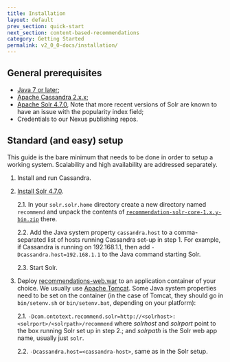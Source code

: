 ```yaml
---
title: Installation
layout: default
prev_section: quick-start
next_section: content-based-recommendations
category: Getting Started
permalink: v2_0_0-docs/installation/
---
```


## General prerequisites

* [Java 7 or later](http://www.oracle.com/technetwork/java/javase/downloads/index.html);
* [Apache Cassandra 2.x.x](http://cassandra.apache.org/);
* [Apache Solr 4.7.0](http://lucene.apache.org/solr/), Note that more recent versions of Solr are known to have an issue with the popularity index field;
* Credentials to our Nexus publishing repos.

## Standard (and easy) setup

This guide is the bare minimum that needs to be done in order to setup a working system. Scalability and high availability are addressed separately.

1. Install and run Cassandra.
2. [Install Solr 4.7.0](https://cwiki.apache.org/confluence/display/solr/Installing+Solr).

	2.1. In your `solr.solr.home` directory create a new directory named `recommend` and unpack the contents of [`recommendation-solr-core-1.x.y-bin.zip`](http://maven.ontotext.com/content/repositories/publishing-releases/com/ontotext/recommend/recommendations-solr-core/1.2.0/recommendations-solr-core-1.2.0-bin.zip) there.

	2.2. Add the Java system property `cassandra.host` to a comma-separated list of hosts running Cassandra set-up in step 1. For example, if Cassandra is running on 192.168.1.1, then add `-Dcassandra.host=192.168.1.1` to the Java command starting Solr.

	2.3. Start Solr.

3. Deploy [recommendations-web.war](http://maven.ontotext.com/content/repositories/publishing-releases/com/ontotext/recommend/recommendations-web/1.2.0/recommendations-web-1.2.0.war) to an application container of your choice. We usually use [Apache Tomcat](http://tomcat.apache.org/tomcat-7.0-doc/appdev/installation.html). Some Java system properties need to be set on the container (in the case of Tomcat, they should go in `bin/setenv.sh` or `bin/setenv.bat`, depending on your platform):

	2.1. `-Dcom.ontotext.recommend.solr=http://<solrhost>:<solrport>/<solrpath>/recommend` where _solrhost_ and _solrport_ point to the box running Solr set up in step 2.; and _solrpath_ is the Solr web app name, usually just `solr`.

	2.2. `-Dcassandra.host=<cassandra-host>`, same as in the Solr setup.
